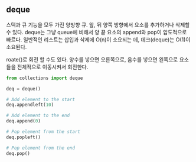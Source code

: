 ## deque

스택과 큐 기능을 모두 가진 양방향 큐. 앞, 뒤 양쪽 방향에서 요소를 추가하거나 삭제할 수 있다. deque는 그냥 queue에 비해서 양 끝 요소의 append와 pop이 압도적으로 빠르다. 일반적인 리스트는 삽입과 삭제에 O(n)이 소요되는 데, 데크(deque)는 O(1)이 소요된다.

roate()로 회전 할 수도 있다. 양수를 넣으면 오른쪽으로, 음수를 넣으면 왼쪽으로 요소들을 전체적으로 이동시켜서 회전한다.

```python
from collections import deque

deq = deque()

# Add element to the start
deq.appendleft(10)

# Add element to the end
deq.append(0)

# Pop element from the start
deq.popleft()

# Pop element from the end
deq.pop()
```
